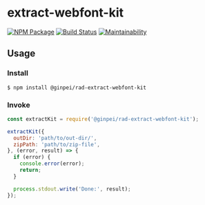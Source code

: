# extract-webfont-kit

[![NPM Package](https://img.shields.io/npm/v/@ginpei/rad-extract-webfont-kit.svg)](https://www.npmjs.com/package/@ginpei/rad-extract-webfont-kit)
[![Build Status](https://travis-ci.org/ginpei/rad-extract-webfont-kit.svg?branch=master)](https://travis-ci.org/ginpei/rad-extract-webfont-kit)
[![Maintainability](https://api.codeclimate.com/v1/badges/0987dd8dc383c8643ff7/maintainability)](https://codeclimate.com/github/ginpei/rad-extract-webfont-kit/maintainability)

## Usage

### Install

```console
$ npm install @ginpei/rad-extract-webfont-kit
```

### Invoke

```js
const extractKit = require('@ginpei/rad-extract-webfont-kit');

extractKit({
  outDir: 'path/to/out-dir/',
  zipPath: 'path/to/zip-file',
}, (error, result) => {
  if (error) {
    console.error(error);
    return;
  }

  process.stdout.write('Done:', result);
});
```
